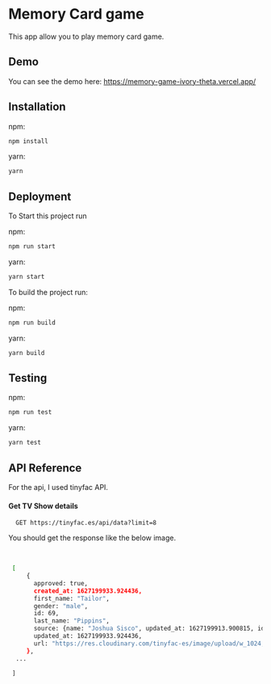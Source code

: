 # Memory Card game

This app allow you to play memory card game.

## Demo

You can see the demo here:
https://memory-game-ivory-theta.vercel.app/

## Installation

npm:

```bash
npm install
```

yarn:

```bash
yarn
```

## Deployment

To Start this project run

npm:

```bash
npm run start
```

yarn:

```bash
yarn start
```

To build the project run:

npm:

```bash
npm run build
```

yarn:

```bash
yarn build
```

## Testing

npm:

```bash
npm run test
```

yarn:

```bash
yarn test
```

## API Reference

For the api, I used tinyfac API.

#### Get TV Show details

```http
  GET https://tinyfac.es/api/data?limit=8
```

You should get the response like the below image.

‍‍‍

```bash
 [
     {
       approved: true,
       created_at: 1627199933.924436,
       first_name: "Tailor",
       gender: "male",
       id: 69,
       last_name: "Pippins",
       source: {name: "Joshua Sisco", updated_at: 1627199913.900815, id: 69, created_at: 1627199913.900815,…},
       updated_at: 1627199933.924436,
       url: "https://res.cloudinary.com/tinyfac-es/image/upload/w_1024,h_1024,c_fit/v1627199931/facebook/fvslz3twinvrrplyzya8.jpg"
     },
  ...

 ]
```
